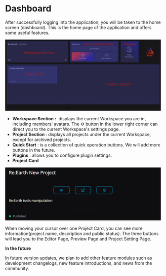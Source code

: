 # Dashboard

After successfully logging into the application, you will be taken to the home screen (dashboard). This is the home page of the application and offers some useful features.

![s 1.png](Dashboard%20e1d3557aed1749e491c3bb8b8ddc1d48/s_1.png)

- **Workspace Section :**  displays the current Workspace you are in, including members' avatars. The ⚙️ button in the lower right corner can direct you to the current Workspace's settings page.
- **Project Section** : displays all projects under the current Workspace, except for archived projects.
- **Quick Start** : is a collection of quick operation buttons. We will add more buttons in the future.
- **Plugins** : allows you to configure plugin settings.
- **Project Card**

![e4t.png](Dashboard%20e1d3557aed1749e491c3bb8b8ddc1d48/e4t.png)

When moving your cursor over one Project Card, you can see more information(project name, description and public status). The three buttons will lead you to the Editor Page, Preview Page and Project Setting Page.

I**n the future**

In future version updates, we plan to add other feature modules such as development changelogs, new feature introductions, and news from the community.